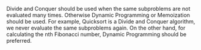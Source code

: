 Divide and Conquer should be used when the same subproblems are not evaluated many times. Otherwise Dynamic Programming or Memoization should be used. For example, Quicksort is a Divide and Conquer algorithm, we never evaluate the same subproblems again. On the other hand, for calculating the nth Fibonacci number, Dynamic Programming should be preferred.